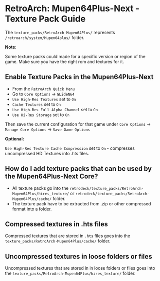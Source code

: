 # RetroArch:  Mupen64Plus-Next - Texture Pack Guide

The `texture_packs/RetroArch-Mupen64Plus/` represents `/retroarch/system/Mupen64plus/` folder.

**Note:**

Some texture packs could made for a specific version or region of the game. Make sure you have the right rom and textures for it.

## Enable Texture Packs in the Mupen64Plus-Next

- From the `RetroArch Quick Menu`
- Go to `Core Options` -> `GLideN64`
- `Use High-Res Textures` set to `On`
- `Cache Textures` set to `On`
- `Use High-Res Full Alpha Channel` set to `On`
- `Use Hi-Res Storage` set to `On`

Then save the current configuration for that game under `Core Options` -> `Manage Core Options` -> `Save Game Options`

**Optional:**

`Use High-Res Texture Cache Compression` set to `On` - compresses uncompressed HD Textures into .hts files.

## How do I add texture packs that can be used by the Mupen64Plus-Next Core?

- All texture packs go into the `retrodeck/texture_packs/RetroArch-Mupen64Plus/hires_texture/` or `retrodeck/texture_packs/RetroArch-Mupen64Plus/cache/` folder.
- The texture pack have to be extracted from .zip or other compressed format into a folder.

## Compressed textures in .hts files

Compressed textures that are stored in `.hts` files goes into the `texture_packs/RetroArch-Mupen64Plus/cache/` folder.

## Uncompressed textures in loose folders or files

Uncompressed textures that are stored in in loose folders or files  goes into the `texture_packs/RetroArch-Mupen64Plus/hires_texture/` folder.

